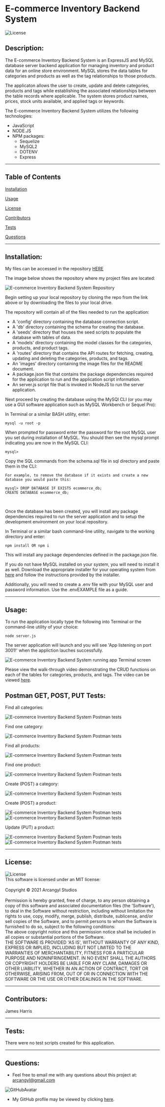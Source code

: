 # E-commerce Inventory Backend System

![License](https://img.shields.io/badge/License-MIT-green.svg)<br>

## Description:<br>

The E-commerce Inventory Backend System is an ExpressJS and MySQL database server backend application for managing inventory and product data for an online store environment. MySQL stores the data tables for categories and products as well as the tag relationships to those products.<br>

The applicaton allows the user to create, update and delete categories, products and tags while establishing the associated relationships between the table records where applicable. The system stores product names, prices, stock units available, and applied tags or keywords.<br>

The E-commerce Inventory Backend System utilizes the following technologies:
  * JavaScript
  * NODE.JS
  * NPM packages:
    * Sequelize
    * MySQL2
    * DOTENV
    * Express

---


## Table of Contents<br>

[Installation](#installation)<br>

[Usage](#usage)<br>

[License](#license)<br>

[Contributors](#contributors)<br>

[Tests](#tests)<br>

[Questions](#Questions)<br>

---

## Installation:<br>

My files can be accessed in the repository [HERE](https://github.com/arcangyl1963/ecommerce-inventory-backend-system)<br>

The image below shows the repository where my project files are located:

![E-commerce Inventory Backend System Repository](./images/ecommerce_repo.png)<br>


Begin setting up your local repository by cloning the repo from the link above or by downloading the files to your local drive.<br>

The repository will contain all of the files needed to run the application:<br>

* A 'config' directory containing the database connection script.
* A 'db' directory containing the schema for creating the database.
* A 'seeds' directory that houses the seed scripts to populate the database with tables of data.
* A 'models' directory containing the model classes for the categories, products, and product tags.
* A 'routes' directory that contains the API routes for fetching, creating, updating and deleting the categories, products, and tags.
* An 'images' directory containing the image files for the README document.
* A package.json file that contains the package dependencies required for the application to run and the application script information.
* An server.js script file that is invoked in NodeJS to run the server application.

Next proceed by creating the database using the MySQl CLI (or you may use a GUI software application such as MySQL Workbench or Sequel Pro):

  In Terminal or a similar BASH utility, enter:
  ~~~
  mysql -u root -p
  ~~~
  When prompted for password enter the password for the root MySQL user you set during installation of MySQL.
  You should then see the mysql prompt indicating you are now in the MySQL CLI:
  ~~~
  mysql>
  ~~~
  Copy the SQL commands from the schema.sql file in sql directory and paste them in the CLI:
  ~~~
For example, to remove the database if it exists and create a new database you would paste this:

mysql> DROP DATABASE IF EXISTS ecommerce_db;
CREATE DATABASE ecommerce_db;
~~~
<br>

Once the database has been created, you will install any package dependencies required to run the server application and to setup the development environment on your local repository.<br>

In Terminal or a similar bash command-line utility, navigate to the working directory and enter:<br>

~~~
npm install OR npm i
~~~

This will install any package dependencies defined in the package.json file.<br>

If you do not have MySQL installed on your system, you will need to install it as well. Download the appropriate installer for your operating system from [here](https://dev.mysql.com/downloads/installer/) and follow the instructions provided by the installer.<br>

Additionally, you will need to create a .env file with your MySQL user and password information. Use the .envEXAMPLE file as a guide.<br> 

---

## Usage:<br>
To run the application locally type the following into Terminal or the command-line utility of your choice:<br>

~~~
node server.js
~~~

The server application will launch and you will see 'App listening on port 3001!' when the appliction lauches successfully.

![E-commerce Inventory Backend System running app Terminal screen](./images/ecommerce_serverapplaunchscreen.png)<br>

Please view the walk-through video demonstrating the CRUD functions on each of the tables for categories, products, and tags. The video can be viewed [here](https://youtu.be/qLgyzgpITE8).<br>

## Postman GET, POST, PUT Tests:<br>

Find all categories:<br>

![E-commerce Inventory Backend System Postman tests](./images/ecommerce_PM_findAllCat.png)<br>

Find one category:<br>

![E-commerce Inventory Backend System Postman tests](./images/ecommerce_PM_findOneCat.png)<br>

Find all products:<br>

![E-commerce Inventory Backend System Postman tests](./images/ecommerce_PM_findAllProds.png)<br>

Find one product:<br>

![E-commerce Inventory Backend System Postman tests](./images/ecommerce_PM_findOneProd.png)<br>

Create (POST) a category:<br>

![E-commerce Inventory Backend System Postman tests](./images/ecommerce_PM_POST-Cat.png)<br>

Create (POST) a product:<br>

![E-commerce Inventory Backend System Postman tests](./images/ecommerce_PM_POST-Prod.png)<br>
![E-commerce Inventory Backend System Postman tests](./images/ecommerce_PM_POST-Prod-success.png)<br>

Update (PUT) a product:<br>

![E-commerce Inventory Backend System Postman tests](./images/ecommerce_PM_PUT-Prod.png)<br>
![E-commerce Inventory Backend System Postman tests](./images/ecommerce_PM_PUT-Prod-success.png)<br>


---

## License:<br>

![License](https://img.shields.io/badge/License-MIT-green.svg)<br>This software is licensed under an MIT license:<br><br>Copyright © 2021 Arcangyl Studios<br><br>Permission is hereby granted, free of charge, to any person obtaining a copy of this software and associated documentation files (the 'Software'), to deal in the Software without restriction, including without limitation the rights to use, copy, modify, merge, publish, distribute, sublicense, and/or sell copies of the Software, and to permit persons to whom the Software is furnished to do so, subject to the following conditions:<br>The above copyright notice and this permission notice shall be included in all copies or substantial portions of the Software.<br>THE SOFTWARE IS PROVIDED 'AS IS', WITHOUT WARRANTY OF ANY KIND, EXPRESS OR IMPLIED, INCLUDING BUT NOT LIMITED TO THE WARRANTIES OF MERCHANTABILITY, FITNESS FOR A PARTICULAR PURPOSE AND NONINFRINGEMENT. IN NO EVENT SHALL THE AUTHORS OR COPYRIGHT HOLDERS BE LIABLE FOR ANY CLAIM, DAMAGES OR OTHER LIABILITY, WHETHER IN AN ACTION OF CONTRACT, TORT OR OTHERWISE, ARISING FROM, OUT OF OR IN CONNECTION WITH THE SOFTWARE OR THE USE OR OTHER DEALINGS IN THE SOFTWARE.<br>

---

## Contributors:<br>

James Harris<br>

---

## Tests:<br>

There were no test scripts created for this application.<br>

---

## Questions:<br>


- Feel free to email me with any questions about this project at: arcangyl@gmail.com<br>

![GitHubAvatar](https://avatars.githubusercontent.com/u/77169680?v=4)<br>

- My GitHub profile may be viewed by clicking [here](https://github.com/arcangyl1963).